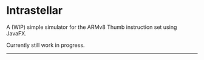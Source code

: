 # Intrastellar

A (WIP) simple simulator for the ARMv8 Thumb instruction set using JavaFX.

Currently still work in progress.

***
